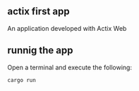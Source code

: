 ## actix first app

An application developed with Actix Web

## runnig the app

Open a terminal and execute the following:

```
cargo run
```